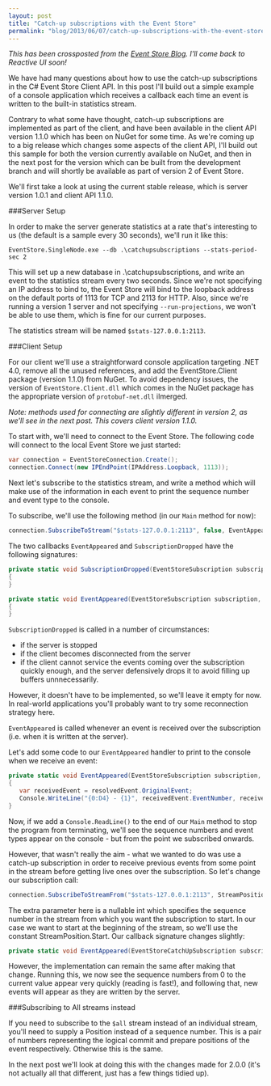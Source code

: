 ```yaml
---
layout: post
title: "Catch-up subscriptions with the Event Store"
permalink: "blog/2013/06/07/catch-up-subscriptions-with-the-event-store/"
---
```


*This has been crossposted from the [Event Store Blog](http://geteventstore.com/blog).
I'll come back to Reactive UI soon!*

We have had many questions about how to use the catch-up subscriptions in the
C# Event Store Client API. In this post I'll build out a simple example of a
console application which receives a callback each time an event is written to
the built-in statistics stream. 

Contrary to what some have thought, catch-up subscriptions are implemented as
part of the client, and have been available in the client API version 1.1.0
which has been on NuGet for some time. As we're coming up to a big release
which changes some aspects of the client API, I'll build out this sample for
both the version currently available on NuGet, and then in the next post for the
version which can be built from the development branch and will shortly be
available as part of version 2 of Event Store.

We'll first take a look at using the current stable release, which is server
version 1.0.1 and client API 1.1.0.

###Server Setup

In order to make the server generate statistics at a rate that's interesting to
us (the default is a sample every 30 seconds), we'll run it like this:

```
EventStore.SingleNode.exe --db .\catchupsubscriptions --stats-period-sec 2
```

This will set up a new database in .\catchupsubscriptions, and write an event
to the statistics stream every two seconds. Since we're not specifying an IP
address to bind to, the Event Store will bind to the loopback address on the
default ports of 1113 for TCP and 2113 for HTTP. Also, since we're running a
version 1 server and not specifying `--run-projections`, we won't be able to
use them, which is fine for our current purposes.

The statistics stream will be named `$stats-127.0.0.1:2113`.

###Client Setup

For our client we'll use a straightforward console application targeting .NET
4.0, remove all the unused references, and add the EventStore.Client package
(version 1.1.0) from NuGet. To avoid dependency issues, the version of
`EventStore.Client.dll` which comes in the NuGet package has the appropriate
version of `protobuf-net.dll` ilmerged.

*Note: methods used for connecting are slightly different in version 2, as
we'll see in the next post. This covers client version 1.1.0.*

To start with, we'll need to connect to the Event Store.  The following code
will connect to the local Event Store we just started:

```csharp
var connection = EventStoreConnection.Create();
connection.Connect(new IPEndPoint(IPAddress.Loopback, 1113));
```

Next let's subscribe to the statistics stream, and write a method which will
make use of the information in each event to print the sequence number and
event type to the console.

To subscribe, we'll use the following method (in our `Main` method for now):

```csharp
connection.SubscribeToStream("$stats-127.0.0.1:2113", false, EventAppeared, SubscriptionDropped);
```

The two callbacks `EventAppeared` and `SubscriptionDropped` have the following
signatures:

```csharp
private static void SubscriptionDropped(EventStoreSubscription subscription, string reason, Exception exception)
{
}

private static void EventAppeared(EventStoreSubscription subscription, ResolvedEvent resolvedEvent)
{
}
```

`SubscriptionDropped` is called in a number of circumstances:

- if the server is stopped
- if the client becomes disconnected from the server
- if the client cannot service the events coming over the subscription quickly
  enough, and the server defensively drops it to avoid filling up buffers
  unnnecessarily.

However, it doesn't have to be implemented, so we'll leave it empty for now. In
real-world applications you'll probably want to try some reconnection strategy
here.

`EventAppeared` is called whenever an event is received over the subscription
(i.e. when it is written at the server).

Let's add some code to our `EventAppeared` handler to print to the console when
we receive an event:

```csharp
private static void EventAppeared(EventStoreSubscription subscription, ResolvedEvent resolvedEvent)
{
   var receivedEvent = resolvedEvent.OriginalEvent;
   Console.WriteLine("{0:D4} - {1}", receivedEvent.EventNumber, receivedEvent.EventType);
}
```

Now, if we add a `Console.ReadLine()` to the end of our `Main` method to stop
the program from terminating, we'll see the sequence numbers and event types
appear on the console - but from the point we subscribed onwards.

However, that wasn't really the aim - what we wanted to do was use a catch-up
subscription in order to receive previous events from some point in the stream
before getting live ones over the subscription. So let's change our subscription
call:

```csharp
connection.SubscribeToStreamFrom("$stats-127.0.0.1:2113", StreamPosition.Start, false, EventAppeared);
```

The extra parameter here is a nullable int which specifies the sequence number
in the stream from which you want the subscription to start. In our case we
want to start at the beginning of the stream, so we'll use the constant
StreamPosition.Start. Our callback signature changes slightly:

```csharp
private static void EventAppeared(EventStoreCatchUpSubscription subscription, ResolvedEvent resolvedEvent)
```

However, the implementation can remain the same after making that change.
Running this, we now see the sequence numbers from 0 to the current value
appear very quickly (reading is fast!), and following that, new events will
appear as they are written by the server.

###Subscribing to All streams instead

If you need to subscribe to the `$all` stream instead of an individual stream,
you'll need to supply a Position instead of a sequence number. This is a pair
of numbers representing the logical commit and prepare positions of the event
respectively. Otherwise this is the same.

In the next post we'll look at doing this with the changes made for 2.0.0 (it's
not actually all that different, just has a few things tidied up).
